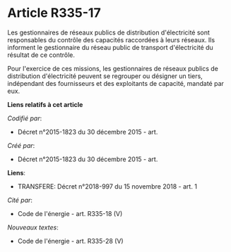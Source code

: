 # Article R335-17

Les gestionnaires de réseaux publics de distribution d'électricité sont responsables du contrôle des capacités raccordées à
leurs réseaux. Ils informent le gestionnaire du réseau public de transport d'électricité du résultat de ce contrôle.

Pour l'exercice de ces missions, les gestionnaires de réseaux publics de distribution d'électricité peuvent se regrouper ou
désigner un tiers, indépendant des fournisseurs et des exploitants de capacité, mandaté par eux.

**Liens relatifs à cet article**

_Codifié par_:

  - Décret n°2015-1823 du 30 décembre 2015 - art.

_Créé par_:

  - Décret n°2015-1823 du 30 décembre 2015 - art.

**Liens**:

  - TRANSFERE: Décret n°2018-997 du 15 novembre 2018 - art. 1

_Cité par_:

  - Code de l'énergie - art. R335-18 (V)

_Nouveaux textes_:

  - Code de l'énergie - art. R335-28 (V)
